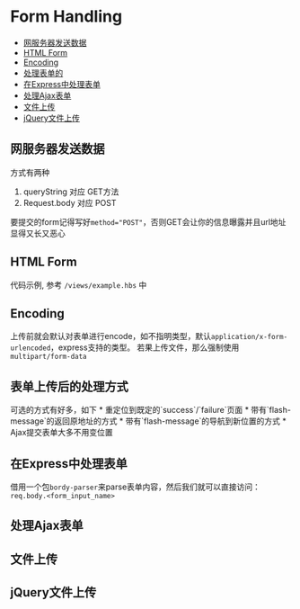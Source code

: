 # Form Handling

* [网服务器发送数据](#s1)
* [HTML Form](#s2)
* [Encoding](#s3)
* [处理表单的](#s4)
* [在Express中处理表单](#s5)
* [处理Ajax表单](#s6)
* [文件上传](#s7)
* [jQuery文件上传](#s8)

<h2 id="s1">网服务器发送数据</h2>

方式有两种
1. queryString 对应 GET方法
2. Request.body 对应 POST

要提交的form记得写好`method="POST"`，否则GET会让你的信息曝露并且url地址显得又长又恶心

<h2 id="s2">HTML Form</h2>  

代码示例, 参考 `/views/example.hbs` 中

<h2 id="s3">Encoding</h2>  

上传前就会默认对表单进行encode，如不指明类型，默认`application/x-form-urlencoded`，express支持的类型。
若果上传文件，那么强制使用`multipart/form-data`


<h2 id="s4">表单上传后的处理方式</h2>  
可选的方式有好多，如下  
* 重定位到既定的`success`/`failure`页面
* 带有`flash-message`的返回原地址的方式
* 带有`flash-message`的导航到新位置的方式
* Ajax提交表单大多不用变位置

<h2 id="s5">在Express中处理表单</h2>

借用一个包`bordy-parser`来parse表单内容，然后我们就可以直接访问：`req.body.<form_input_name>`


<h2 id="s6">处理Ajax表单</h2>


<h2 id="s7">文件上传</h2>

<h2 id="s8">jQuery文件上传</h2>